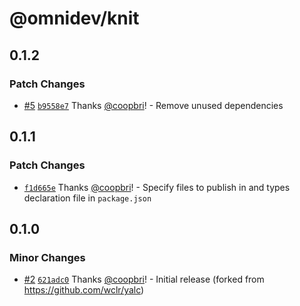 # @omnidev/knit

## 0.1.2

### Patch Changes

- [#5](https://github.com/coopbri/knit/pull/5) [`b9558e7`](https://github.com/coopbri/knit/commit/b9558e72f42726c06da86c8bb46e03decf4a9505) Thanks [@coopbri](https://github.com/coopbri)! - Remove unused dependencies

## 0.1.1

### Patch Changes

- [`f1d665e`](https://github.com/coopbri/knit/commit/f1d665e9fd10ff5ca0452cbf974be7d20ba64480) Thanks [@coopbri](https://github.com/coopbri)! - Specify files to publish in and types declaration file in `package.json`

## 0.1.0

### Minor Changes

- [#2](https://github.com/coopbri/knit/pull/2) [`621adc0`](https://github.com/coopbri/knit/commit/621adc02b66f37ec37c5f5e8b79e36babd29c2d0) Thanks [@coopbri](https://github.com/coopbri)! - Initial release (forked from https://github.com/wclr/yalc)
